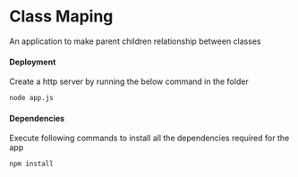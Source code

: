 # Class Maping

An application to make parent children relationship between classes

#### Deployment
Create a http server by running the below command in the folder
```sh
node app.js
```


 #### Dependencies

 Execute following commands to install all the dependencies required for the app
  ```sh
npm install
```
